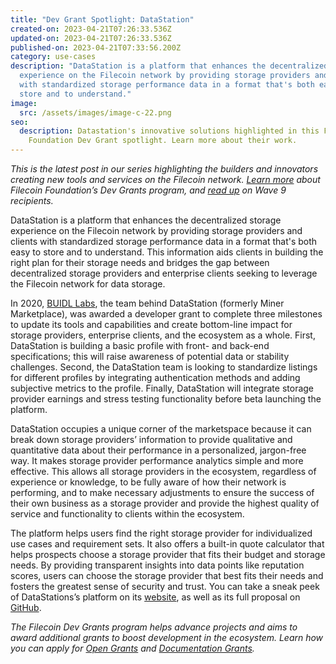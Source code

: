 ```yaml
---
title: "Dev Grant Spotlight: DataStation"
created-on: 2023-04-21T07:26:33.536Z
updated-on: 2023-04-21T07:26:33.536Z
published-on: 2023-04-21T07:33:56.200Z
category: use-cases
description: "DataStation is a platform that enhances the decentralized storage
  experience on the Filecoin network by providing storage providers and clients
  with standardized storage performance data in a format that's both easy to
  store and to understand."
image:
  src: /assets/images/image-c-22.png
seo:
  description: Datastation's innovative solutions highlighted in this Filecoin
    Foundation Dev Grant spotlight. Learn more about their work.
---
```


_This is the latest post in our series highlighting the builders and innovators creating new tools and services on the Filecoin network._ [_Learn more_](https://grants.filecoin.io/) _about Filecoin Foundation’s Dev Grants program, and_ [_read up_](https://filecoinfoundation.medium.com/new-wave-9-developer-grant-recipients-d3f92868ba1f) _on Wave 9 recipients._

DataStation is a platform that enhances the decentralized storage experience on the Filecoin network by providing storage providers and clients with standardized storage performance data in a format that's both easy to store and to understand. This information aids clients in building the right plan for their storage needs and bridges the gap between decentralized storage providers and enterprise clients seeking to leverage the Filecoin network for data storage.

In 2020, [BUIDL Labs](https://buidllabs.io/), the team behind DataStation (formerly Miner Marketplace), was awarded a developer grant to complete three milestones to update its tools and capabilities and create bottom-line impact for storage providers, enterprise clients, and the ecosystem as a whole. First, DataStation is building a basic profile with front- and back-end specifications; this will raise awareness of potential data or stability challenges. Second, the DataStation team is looking to standardize listings for different profiles by integrating authentication methods and adding subjective metrics to the profile. Finally, DataStation will integrate storage provider earnings and stress testing functionality before beta launching the platform.

DataStation occupies a unique corner of the marketspace because it can break down storage providers’ information to provide qualitative and quantitative data about their performance in a personalized, jargon-free way. It makes storage provider performance analytics simple and more effective. This allows all storage providers in the ecosystem, regardless of experience or knowledge, to be fully aware of how their network is performing, and to make necessary adjustments to ensure the success of their own business as a storage provider and provide the highest quality of service and functionality to clients within the ecosystem.

The platform helps users find the right storage provider for individualized use cases and requirement sets. It also offers a built-in quote calculator that helps prospects choose a storage provider that fits their budget and storage needs. By providing transparent insights into data points like reputation scores, users can choose the storage provider that best fits their needs and fosters the greatest sense of security and trust. You can take a sneak peek of DataStations’s platform on its [website](https://medium.com/buidl-labs/datastation-enhancing-the-experience-of-decentralised-storage-on-filecoin-79e8807b854d), as well as its full proposal on [GitHub](https://github.com/filecoin-project/devgrants/blob/8d801d378e4dc7231792f958e7b077a8519452ad/open-grant-proposals/open-miner-marketplace.md).

_The Filecoin Dev Grants program helps advance projects and aims to award additional grants to boost development in the ecosystem. Learn how you can apply for [Open Grants](https://github.com/filecoin-project/devgrants/blob/master/Program%20Resources/Open%20Grants%20README.md) and [Documentation Grants](https://github.com/filecoin-project/devgrants/blob/master/Program%20Resources/Documentation%20Enhancement%20Grants%20README.md)._
